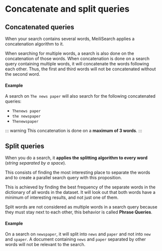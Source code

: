 # Concatenate and split queries

## Concatenated queries

When your search contains several words, MeiliSearch applies a concatenation algorithm to it.

When searching for multiple words, a search is also done on the concatenation of those words. When concatenation is done on a search query containing multiple words, it will concatenate the words following each other. Thus, the first and third words will not be concatenated without the second word.

#### Example

A search on `The news paper` will also search for the following concatenated queries:

- `Thenews paper`
- `the newspaper`
- `Thenewspaper`

::: warning
This concatenation is done on a **maximum of 3 words**.
:::

## Split queries

When you do a search, it **applies the splitting algorithm to every word** (_string separated by a space_).

This consists of finding the most interesting place to separate the words and to create a parallel search query with this proposition.

This is achieved by finding the best frequency of the separate words in the dictionary of all words in the dataset. It will look out that both words have a minimum of interesting results, and not just one of them.

Split words are not considered as multiple words in a search query because they must stay next to each other, this behavior is called **Phrase Queries**.

#### Example

On a search on `newspaper`, it will split into `news` and `paper` and not into `new` and `spaper`.
A document containing `news` and `paper` separated by other words will not be relevant to the search.
